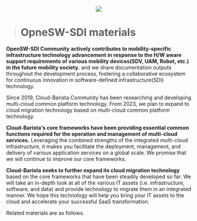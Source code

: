 <!--배너설정-->
<p align='center'>
    <img src="https://capsule-render.vercel.app/api?type=waving&color=auto&height=300&section=header&text=OpenSW%20SDI%20Community&fontSize=70&animation=fadeIn&fontAlignY=38&desc=Software%20Defined%20Infrastructure%20for%20Future%20Mobility&descAlignY=51&descAlign=62"/>
</p>

> # OpneSW-SDI materials

**OpenSW-SDI Community actively contributes to mobility-specific infrastructure technology advancement in response to the H/W aware support requirements of various mobility devices(SDV, UAM, Robot, etc.) in the future mobility society.** 
and we share documentation outputs throughout the development process, fostering a collaborative ecosystem for continuous innovation in software-defined infrastructure(SDI) technology.

Since 2019, Cloud-Barista Community has been researching and developing multi-cloud common platform technology. From 2023, we plan to expand to cloud migration technology based on multi-cloud common platform technology.

**Cloud-Barista's core frameworks have been providing essential common functions required for the operation and management of multi-cloud services.** Leveraging the combined strengths of the integrated multi-cloud infrastructure, it makes you facilitate the deployment, management, and delivery of various application services on a global scale. We promise that we will continue to improve our core frameworks.

**Cloud-Barista seeks to further expand its cloud migration technology** based on the core frameworks that have been steadily developed so far. We will take an in-depth look at all of the various IT assets (i.e. infrastructure, software, and data) and provide technology to migrate them in an integrated manner. We hope this technology will help you bring your IT assets to the cloud and accelerate your successful SaaS transformation.

Related materials are as follows. 
